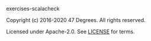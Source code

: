 [comment]: <> (Don't edit this file!)
[comment]: <> (It is automatically updated after every release of https://github.com/47degrees/.github)
[comment]: <> (If you want to suggest a change, please open a PR or issue in that repository)

exercises-scalacheck

Copyright (c) 2016-2020 47 Degrees. All rights reserved.

Licensed under Apache-2.0. See [LICENSE](LICENSE.md) for terms.